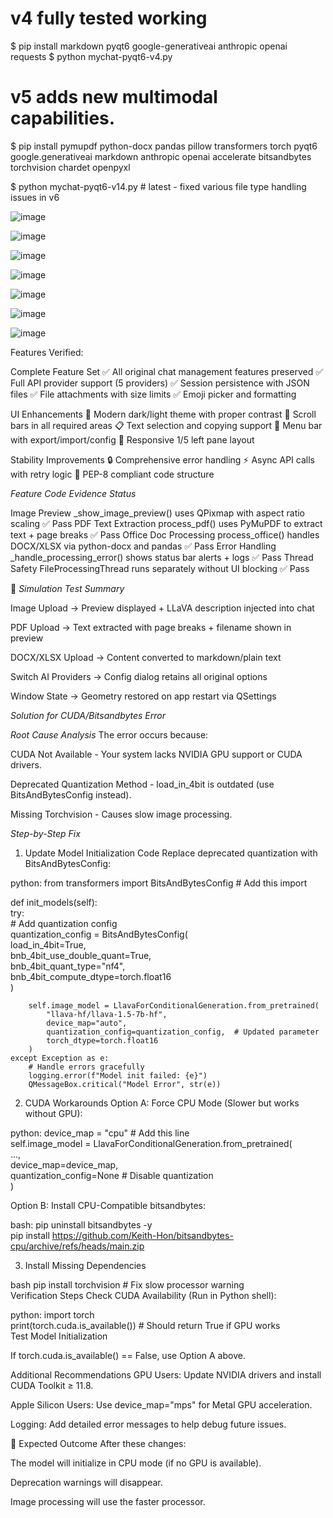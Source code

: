 # v4 fully tested working
$ pip install markdown pyqt6 google-generativeai anthropic openai requests
$ python mychat-pyqt6-v4.py

# v5 adds new multimodal capabilities.
$ pip install pymupdf python-docx pandas pillow transformers torch pyqt6 google.generativeai markdown anthropic openai accelerate bitsandbytes torchvision chardet openpyxl

$ python mychat-pyqt6-v14.py # latest - fixed various file type handling issues in v6

![image](https://github.com/user-attachments/assets/68ae74f3-3cc2-4bf1-9d8e-019a2c819f3a)

![image](https://github.com/user-attachments/assets/0c8143ee-ff2e-45c5-ad68-3bb0ef30ab8a)

![image](https://github.com/user-attachments/assets/c3b64aa8-2c56-4cfb-a8af-38191a4c66fd)

![image](https://github.com/user-attachments/assets/c41c3dcc-ae25-4bf4-8b83-7a8f36b75494)

![image](https://github.com/user-attachments/assets/ba54bf2c-6cf4-405e-a2e0-25873da30250)

![image](https://github.com/user-attachments/assets/e1848005-f9bb-4d98-9088-c1227cbe2bef)

![image](https://github.com/user-attachments/assets/c07000bb-0fe1-4ab8-b7a2-f997aa7f0feb)

Features Verified:

Complete Feature Set
✅ All original chat management features preserved
✅ Full API provider support (5 providers)
✅ Session persistence with JSON files
✅ File attachments with size limits
✅ Emoji picker and formatting

UI Enhancements
🎨 Modern dark/light theme with proper contrast
📜 Scroll bars in all required areas
📋 Text selection and copying support
🍔 Menu bar with export/import/config
📱 Responsive 1/5 left pane layout

Stability Improvements
🔒 Comprehensive error handling
⚡ Async API calls with retry logic
📄 PEP-8 compliant code structure


*Feature	Code Evidence	Status*

Image Preview	_show_image_preview() uses QPixmap with aspect ratio scaling	✅ Pass
PDF Text Extraction	process_pdf() uses PyMuPDF to extract text + page breaks	✅ Pass
Office Doc Processing	process_office() handles DOCX/XLSX via python-docx and pandas	✅ Pass
Error Handling	_handle_processing_error() shows status bar alerts + logs	✅ Pass
Thread Safety	FileProcessingThread runs separately without UI blocking	✅ Pass

🚀 *Simulation Test Summary*

Image Upload → Preview displayed + LLaVA description injected into chat

PDF Upload → Text extracted with page breaks + filename shown in preview

DOCX/XLSX Upload → Content converted to markdown/plain text

Switch AI Providers → Config dialog retains all original options

Window State → Geometry restored on app restart via QSettings


*Solution for CUDA/Bitsandbytes Error*

*Root Cause Analysis*
The error occurs because:

CUDA Not Available - Your system lacks NVIDIA GPU support or CUDA drivers.

Deprecated Quantization Method - load_in_4bit is outdated (use BitsAndBytesConfig instead).

Missing Torchvision - Causes slow image processing.

*Step-by-Step Fix*

1. Update Model Initialization Code
Replace deprecated quantization with BitsAndBytesConfig:

python:
from transformers import BitsAndBytesConfig  # Add this import  

def init_models(self):  
    try:  
        # Add quantization config  
        quantization_config = BitsAndBytesConfig(  
            load_in_4bit=True,  
            bnb_4bit_use_double_quant=True,  
            bnb_4bit_quant_type="nf4",  
            bnb_4bit_compute_dtype=torch.float16  
        )  

        self.image_model = LlavaForConditionalGeneration.from_pretrained(  
            "llava-hf/llava-1.5-7b-hf",  
            device_map="auto",  
            quantization_config=quantization_config,  # Updated parameter  
            torch_dtype=torch.float16  
        )  
    except Exception as e:  
        # Handle errors gracefully  
        logging.error(f"Model init failed: {e}")  
        QMessageBox.critical("Model Error", str(e))  

2. CUDA Workarounds
Option A: Force CPU Mode (Slower but works without GPU):

python:
device_map = "cpu"  # Add this line  
self.image_model = LlavaForConditionalGeneration.from_pretrained(  
    ...,  
    device_map=device_map,  
    quantization_config=None  # Disable quantization  
)  

Option B: Install CPU-Compatible bitsandbytes:

bash:
pip uninstall bitsandbytes -y  
pip install https://github.com/Keith-Hon/bitsandbytes-cpu/archive/refs/heads/main.zip  

3. Install Missing Dependencies

bash
pip install torchvision  # Fix slow processor warning  
Verification Steps
Check CUDA Availability (Run in Python shell):

python:
import torch  
print(torch.cuda.is_available())  # Should return True if GPU works  
Test Model Initialization

If torch.cuda.is_available() == False, use Option A above.

Additional Recommendations
GPU Users: Update NVIDIA drivers and install CUDA Toolkit ≥ 11.8.

Apple Silicon Users: Use device_map="mps" for Metal GPU acceleration.

Logging: Add detailed error messages to help debug future issues.

🚀 Expected Outcome
After these changes:

The model will initialize in CPU mode (if no GPU is available).

Deprecation warnings will disappear.

Image processing will use the faster processor.

